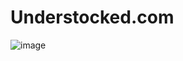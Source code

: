# Understocked.com

![image](https://user-images.githubusercontent.com/71471481/165545779-b9239d23-9896-4226-ba9e-7fe041c46bb3.png)
